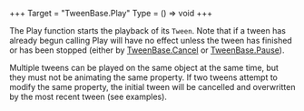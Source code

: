 +++
Target = "TweenBase.Play"
Type = () => void
+++

The Play function starts the playback of its `Tween`. Note that if a tween has already begun calling Play will have no effect unless the tween has finished or has been stopped (either by [TweenBase.Cancel](https://developer.roblox.com/api-reference/function/TweenBase/Cancel) or [TweenBase.Pause](https://developer.roblox.com/api-reference/function/TweenBase/Pause)).Multiple tweens can be played on the same object at the same time, but they must not be animating the same property. If two tweens attempt to modify the same property, the initial tween will be cancelled and overwritten by the most recent tween (see examples).